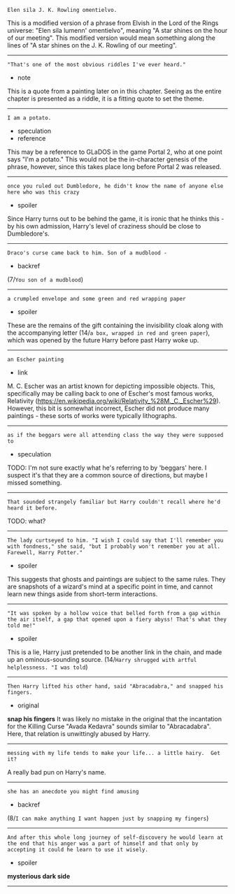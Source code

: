 ```
Elen sila J. K. Rowling omentielvo.
```

This is a modified version of a phrase from Elvish in the Lord of the
Rings universe: "Elen sila lumenn' omentielvo", meaning "A star shines
on the hour of our meeting".  This modified version would mean
something along the lines of "A star shines on the J. K. Rowling of
our meeting".

---

```
"That's one of the most obvious riddles I've ever heard."
```

* note

This is a quote from a painting later on in this chapter.  Seeing as
the entire chapter is presented as a riddle, it is a fitting quote to
set the theme.

---

```
I am a potato.
```

* speculation
* reference

This may be a reference to GLaDOS in the game Portal 2, who at one
point says "I'm a potato."  This would not be the in-character genesis
of the phrase, however, since this takes place long before Portal 2
was released.

---
 
```
once you ruled out Dumbledore, he didn't know the name of anyone else
here who was this crazy
```

* spoiler

Since Harry turns out to be behind the game, it is ironic that he
thinks this - by his own admission, Harry's level of craziness should
be close to Dumbledore's.

---

```
Draco's curse came back to him. Son of a mudblood -
```

* backref

(7/`You son of a mudblood`)

---

```
a crumpled envelope and some green and red wrapping paper
```

* spoiler

These are the remains of the gift containing the invisibility cloak
along with the accompanying letter (14/`a box, wrapped in red and
green paper`), which was opened by the future Harry before past Harry
woke up.

---

```
an Escher painting
```

* link

M. C. Escher was an artist known for depicting impossible objects.
This, specifically may be calling back to one of Escher's most famous
works, Relativity
(https://en.wikipedia.org/wiki/Relativity_%28M._C._Escher%29).
However, this bit is somewhat incorrect, Escher did not produce many
paintings - these sorts of works were typically lithographs.

---

```
as if the beggars were all attending class the way they were supposed
to
```

* speculation

TODO: I'm not sure exactly what he's referring to by 'beggars' here.
I suspect it's that they are a common source of directions, but maybe
I missed something.

---

```
That sounded strangely familiar but Harry couldn't recall where he'd
heard it before.
```

TODO: what?

---

```
The lady curtseyed to him. "I wish I could say that I'll remember you
with fondness," she said, "but I probably won't remember you at all.
Farewell, Harry Potter."
```

* spoiler

This suggests that ghosts and paintings are subject to the same rules.
They are snapshots of a wizard's mind at a specific point in time,
and cannot learn new things aside from short-term interactions.

---

```
"It was spoken by a hollow voice that belled forth from a gap within
the air itself, a gap that opened upon a fiery abyss! That's what they
told me!"
```

* spoiler

This is a lie, Harry just pretended to be another link in the chain,
and made up an ominous-sounding source. (14/`Harry shrugged with
artful helplessness. "I was told`)

---

```
Then Harry lifted his other hand, said "Abracadabra," and snapped his
fingers.
```

* original

**snap his fingers**
It was likely no mistake in the original that the incantation for the
Killing Curse "Avada Kedavra" sounds similar to "Abracadabra".  Here,
that relation is unwittingly abused by Harry.

---

```
messing with my life tends to make your life... a little hairy.  Get
it?
```

A really bad pun on Harry's name.

---

```
she has an anecdote you might find amusing
```

* backref

(8/`I can make anything I want happen just by snapping my fingers`)

---

```
And after this whole long journey of self-discovery he would learn at
the end that his anger was a part of himself and that only by
accepting it could he learn to use it wisely.
```

* spoiler

**mysterious dark side**

---
